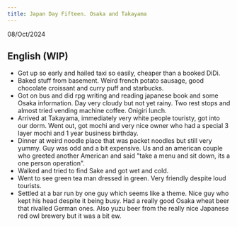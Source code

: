 ```yaml
---
title: Japan Day Fifteen. Osaka and Takayama
---
```



08/Oct/2024

## English (WIP)
- Got up so early and hailed taxi so easily, cheaper than a booked DiDi.
- Baked stuff from basement. Weird french potato sausage, good chocolate croissant and curry puff and starbucks.
- Got on bus and did rpg writing and reading japanese book and some Osaka information. Day very cloudy but not yet rainy. Two rest stops and almost tried vending machine coffee. Onigiri lunch.
- Arrived at Takayama, immediately very white people touristy, got into our dorm. Went out, got mochi and very nice owner who had a special 3 layer mochi and 1 year business birthday.
- Dinner at weird noodle place that was packet noodles but still very yummy. Guy was odd and a bit expensive. Us and an american couple who greeted another American and said "take a menu and sit down, its a one person operation".
- Walked and tried to find Sake and got wet and cold. 
- Went to see green tea man dressed in green. Very friendly despite loud tourists.
- Settled at a bar run by one guy which seems like a theme. Nice guy who kept his head despite it being busy. Had a really good Osaka wheat beer that rivalled German ones. Also yuzu beer from the really nice Japanese red owl brewery but it was a bit ew.